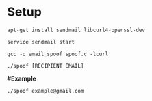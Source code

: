 # Setup

    apt-get install sendmail libcurl4-openssl-dev
    
    service sendmail start

    gcc -o email_spoof spoof.c -lcurl

    ./spoof [RECIPIENT EMAIL]

**#Example**

`./spoof example@gmail.com`
